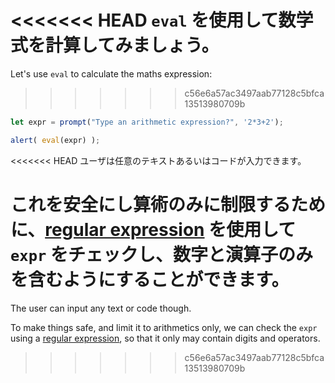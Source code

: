 <<<<<<< HEAD
`eval` を使用して数学式を計算してみましょう。
=======
Let's use `eval` to calculate the maths expression:
>>>>>>> c56e6a57ac3497aab77128c5bfca13513980709b

```js demo run
let expr = prompt("Type an arithmetic expression?", '2*3+2');

alert( eval(expr) );
```

<<<<<<< HEAD
ユーザは任意のテキストあるいはコードが入力できます。

これを安全にし算術のみに制限するために、[regular expression](info:regular-expressions) を使用して `expr` をチェックし、数字と演算子のみを含むようにすることができます。
=======
The user can input any text or code though.

To make things safe, and limit it to arithmetics only, we can check the `expr` using a [regular expression](info:regular-expressions), so that it only may contain digits and operators.
>>>>>>> c56e6a57ac3497aab77128c5bfca13513980709b

